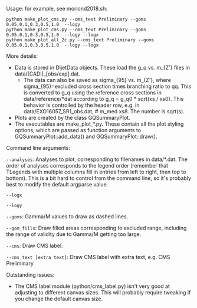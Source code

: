 Usage: for example, see moriond2018.sh:
```
python make_plot_cms.py --cms_text Preliminary --goms 0.05,0.1,0.3,0.5,1.0  --logy
python make_plot_cms.py --cms_text Preliminary --goms 0.05,0.1,0.3,0.5,1.0  --logy --logx
python make_plot_all_2c.py --cms_text Preliminary --goms 0.05,0.1,0.3,0.5,1.0  --logy --logx
```

More details:
- Data is stored in DijetData objects. These load the g_q vs. m_{Z'} files in data/[CADI]_[obs/exp].dat. 
	- The data can also be saved as sigma_{95} vs. m_{Z'}, where sigma_{95}=excluded cross section times branching ratio to qq. This is converted to g_q using the reference cross sections in data/reference/*dat according to g_q = g_q0 * sqrt(xs / xs0). This behavior is controlled by the header row, e.g. in data/EXO16057_SR1_obs.dat, # m_med xs8. The number is sqrt(s). 
- Plots are created by the class GQSummaryPlot. 
- The executables are make_plot_*.py. These contain all the plot styling options, which are passed as function arguments to GQSummaryPlot::add_data() and GQSummaryPlot::draw(). 

Command line arguments:

`--analyses`: Analyses to plot, corresponding to filenames in data/*.dat. The order of analyses corresponds to the legend order (remember that TLegends with multiple columns fill in entries from left to right, then top to bottom). This is a bit hard to control from the command line, so it's probably best to modify the default argparse value.

`--logx`

`--logy`

`--goms`: Gamma/M values to draw as dashed lines.

`--gom_fills`: Draw filled areas corresponding to excluded range, including the range of validity due to Gamma/M getting too large.

`--cms`: Draw CMS label.

`--cms_text [extra text]`: Draw CMS label with extra text, e.g. CMS Preliminary

Outstanding issues:
- The CMS label module (python/cms_label.py) isn't very good at adjusting to different canvas sizes. This will probably require tweaking if you change the default canvas size.
